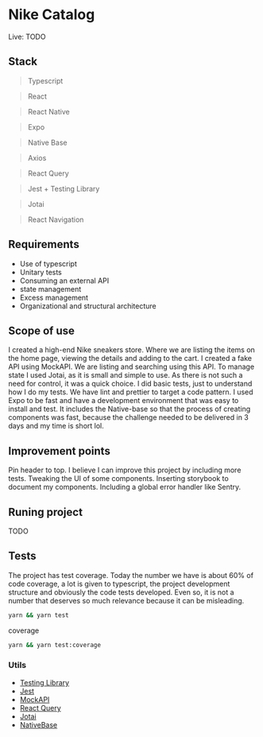 # Nike Catalog

Live: TODO

## Stack

> Typescript

> React

> React Native

> Expo

> Native Base

> Axios

> React Query

> Jest + Testing Library

> Jotai

> React Navigation


## Requirements

- Use of typescript
- Unitary tests
- Consuming an external API
- state management
- Excess management
- Organizational and structural architecture


## Scope of use

I created a high-end Nike sneakers store. Where we are listing the items on the home page, viewing the details and adding to the cart.
I created a fake API using MockAPI. We are listing and searching using this API.
To manage state I used Jotai, as it is small and simple to use. As there is not such a need for control, it was a quick choice.
I did basic tests, just to understand how I do my tests. We have lint and prettier to target a code pattern. I used Expo to be fast and have a development environment that was easy to install and test. It includes the Native-base so that the process of creating components was fast, because the challenge needed to be delivered in 3 days and my time is short lol.


## Improvement points

Pin header to top. I believe I can improve this project by including more tests. Tweaking the UI of some components. Inserting storybook to document my components. Including a global error handler like Sentry.


## Runing project


TODO


## Tests

The project has test coverage. Today the number we have is about 60% of code coverage, a lot is given to typescript, the project development structure and obviously the code tests developed. Even so, it is not a number that deserves so much relevance because it can be misleading.

```bash
yarn && yarn test
```

coverage

```bash
yarn && yarn test:coverage
```


### Utils

- [Testing Library](https://testing-library.com/)
- [Jest](https://jestjs.io/)
- [MockAPI](https://mockapi.io/)
- [React Query](https://react-query-v3.tanstack.com/)
- [Jotai](https://jotai.org/)
- [NativeBase](https://nativebase.io/)
